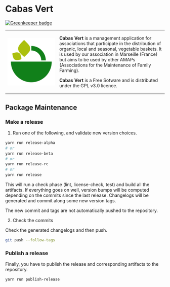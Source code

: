 # Cabas Vert

[![Greenkeeper badge](https://badges.greenkeeper.io/cabasvert/cabasvert.svg)](https://greenkeeper.io/)

<table>
  <tr>
    <td width="150px">
      <img alt="Cabas Vert logo" valign="top" title="Cabas Vert logo"
           src="https://raw.githubusercontent.com/cabasvert/cabasvert-server/master/docs/img/icon.svg?sanitize=true"/>
    </td>
    <td>
      <p>
        <b>Cabas Vert</b> is a management application for associations that participate in the distribution of organic, local and seasonal, vegetable baskets.
        It is used by our association in Marseille (France) but aims to be used by other AMAPs (Associations for the Maintenance of Family Farming).
      </p>
      <p>
        <b>Cabas Vert</b> is a Free Sotware and is distributed under the GPL v3.0 licence.
      </p>
    </td>
  </tr>
</table>

## Package Maintenance

### Make a release

1. Run one of the following, and validate new version choices.

```bash
yarn run release-alpha
# or
yarn run release-beta
# or
yarn run release-rc
# or
yarn run release
```

This will run a check phase (lint, license-check, test) and build all the artifacts.
If everything goes on well, version bumps will be computed depending on the commits since the last release.
Changelogs will be generated and commit along some new version tags.

The new commit and tags are not automatically pushed to the repository.

2. Check the commits

Check the generated changelogs and then push.

```bash
git push --follow-tags
```

### Publish a release

Finally, you have to publish the release and corresponding artifacts to the repository.

```bash
yarn run publish-release
```
